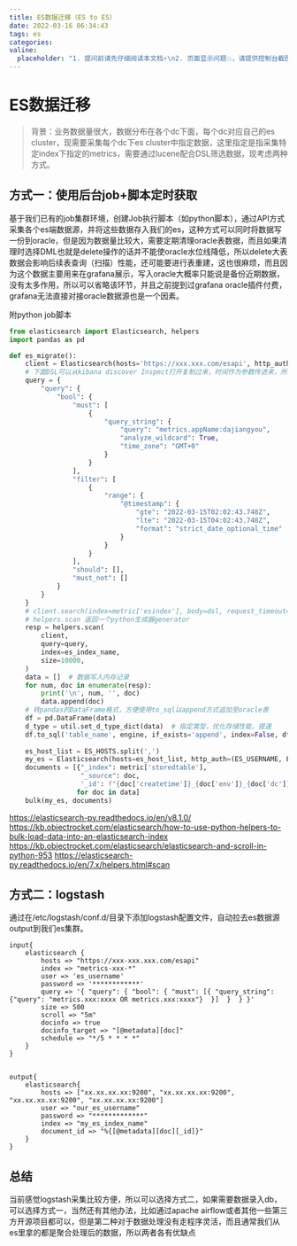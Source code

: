 ```yaml
---
title: ES数据迁移（ES to ES）
date: 2022-03-16 06:34:43
tags: es
categories:
valine:
  placeholder: "1. 提问前请先仔细阅读本文档⚡\n2. 页面显示问题💥，请提供控制台截图📸或者您的测试网址\n3. 其他任何报错💣，请提供详细描述和截图📸，祝食用愉快💪"
---
```


# ES数据迁移

> 背景：业务数据量很大，数据分布在各个dc下面，每个dc对应自己的es cluster，现需要采集每个dc下es cluster中指定数据，这里指定是指采集特定index下指定的metrics，需要通过lucene配合DSL筛选数据，现考虑两种方式。

## 方式一：使用后台job+脚本定时获取

基于我们已有的job集群环境，创建Job执行脚本（如python脚本），通过API方式采集各个es端数据源，并将这些数据存入我们的es，这种方式可以同时将数据写一份到oracle，但是因为数据量比较大，需要定期清理oracle表数据，而且如果清理时选择DML也就是delete操作的话并不能使oracle水位线降低，所以delete大表数据会影响后续表查询（扫描）性能，还可能要进行表重建，这也很麻烦，而且因为这个数据主要用来在grafana展示，写入oracle大概率只能说是备份近期数据，没有太多作用，所以可以省略该环节，并且之前提到过grafana oracle插件付费，grafana无法直接对接oracle数据源也是一个因素。

附python job脚本

```python
from elasticsearch import Elasticsearch, helpers
import pandas as pd

def es_migrate():
    client = Elasticsearch(hosts='https://xxx.xxx.com/esapi', http_auth=('username', 'password'))
    # 下面DSL可以从kibana discover Inspect打开复制过来，时间作为参数传进来，所以需要job每run一次记一次时间，然后下一次运行只需获取last run time到当前时间的
    query = {
        "query": {
            "bool": {
                "must": [
                    {
                        "query_string": {
                            "query": "metrics.appName:dajiangyou",
                            "analyze_wildcard": True,
                            "time_zone": "GMT+0"
                        }
                    }
                ],
                "filter": [
                    {
                        "range": {
                            "@timestamp": {
                                "gte": "2022-03-15T02:02:43.748Z",
                                "lte": "2022-03-15T04:02:43.748Z",
                                "format": "strict_date_optional_time"
                            }
                        }
                    }
                ],
                "should": [],
                "must_not": []
            }
        }
    }
    # client.search(index=metric['esindex'], body=dsl, request_timeout=300)
    # helpers.scan 返回一个python生成器generator
    resp = helpers.scan(
        client,
        query=query,
        index=es_index_name,
        size=10000,
    )
    data = []  # 数据写入内存记录
    for num, doc in enumerate(resp):
        print('\n', num, '', doc)
        data.append(doc)
    # 转pandas的DataFrame格式，方便使用to_sql以append方式追加至oracle表
    df = pd.DataFrame(data)
    d_type = util.set_d_type_dict(data)  # 指定类型，优化存储性能，提速
    df.to_sql('table_name', engine, if_exists='append', index=False, dtype=d_type)
    
    es_host_list = ES_HOSTS.split(',')
    my_es = Elasticsearch(hosts=es_host_list, http_auth=(ES_USERNAME, ES_PASSWORD))
    documents = [{"_index": metric['storedtable'],
                  "_source": doc,
                  '_id': f"{doc['createtime']}_{doc['env']}_{doc['dc']}"}   # 下次插入同样id时数据覆盖
                 for doc in data]
    bulk(my_es, documents)
```


https://elasticsearch-py.readthedocs.io/en/v8.1.0/
https://kb.objectrocket.com/elasticsearch/how-to-use-python-helpers-to-bulk-load-data-into-an-elasticsearch-index
https://kb.objectrocket.com/elasticsearch/elasticsearch-and-scroll-in-python-953
https://elasticsearch-py.readthedocs.io/en/7.x/helpers.html#scan


## 方式二：logstash

通过在/etc/logstash/conf.d/目录下添加logstash配置文件，自动拉去es数据源output到我们es集群。

```
input{
    elasticsearch {
        hosts => "https://xxx-xxx.xxx.com/esapi"
        index => "metrics-xxx-*"
        user => 'es_username'
        password => '************'
        query => '{ "query": { "bool": { "must": [{ "query_string": {"query": "metrics.xxx:xxxx OR metrics.xxx:xxxx"}  }]  }  } }'
        size => 500
        scroll => "5m"
        docinfo => true
        docinfo_target => "[@metadata][doc]"
        schedule => "*/5 * * * *"
    }
}


output{
    elasticsearch{
        hosts => ["xx.xx.xx.xx:9200", "xx.xx.xx.xx:9200", "xx.xx.xx.xx:9200", "xx.xx.xx.xx:9200"]
        user => "our_es_username"
        password => "*************"
        index => "my_es_index_name"
        document_id => "%{[@metadata][doc][_id]}"
    }
}
```

## 总结

当前感觉logstash采集比较方便，所以可以选择方式二，如果需要数据录入db，可以选择方式一，当然还有其他办法，比如通过apache airflow或者其他一些第三方开源项目都可以，但是第二种对于数据处理没有走程序灵活，而且通常我们从es里拿的都是聚合处理后的数据，所以两者各有优缺点
